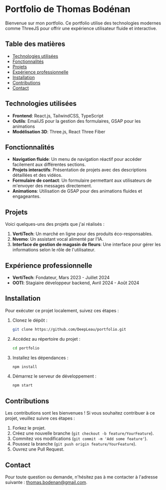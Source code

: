 # Portfolio de Thomas Bodénan

Bienvenue sur mon portfolio. Ce portfolio utilise des technologies modernes comme ThreeJS pour offrir une expérience utilisateur fluide et interactive.

## Table des matières

- [Technologies utilisées](#technologies-utilisées)
- [Fonctionnalités](#fonctionnalités)
- [Projets](#projets)
- [Expérience professionnelle](#expérience-professionnelle)
- [Installation](#installation)
- [Contributions](#contributions)
- [Contact](#contact)

## Technologies utilisées

- **Frontend**: React.js, TailwindCSS, TypeScript
- **Outils**: EmailJS pour la gestion des formulaires, GSAP pour les animations
- **Modélisation 3D**: Three.js, React Three Fiber

## Fonctionnalités

- **Navigation fluide**: Un menu de navigation réactif pour accéder facilement aux différentes sections.
- **Projets interactifs**: Présentation de projets avec des descriptions détaillées et des vidéos.
- **Formulaire de contact**: Un formulaire permettant aux utilisateurs de m'envoyer des messages directement.
- **Animations**: Utilisation de GSAP pour des animations fluides et engageantes.

## Projets

Voici quelques-uns des projets que j'ai réalisés :

1. **VertiTech**: Un marché en ligne pour des produits éco-responsables.
2. **Nvemo**: Un assistant vocal alimenté par l'IA.
3. **Interface de gestion de magasin de fleurs**: Une interface pour gérer les informations selon le rôle de l'utilisateur.

## Expérience professionnelle

- **VertiTech**: Fondateur, Mars 2023 - Juillet 2024
- **OOTI**: Stagiaire développeur backend, Avril 2024 - Août 2024

## Installation

Pour exécuter ce projet localement, suivez ces étapes :

1. Clonez le dépôt :
   ```bash
   git clone https://github.com/DeepLeau/portfolio.git
   ```
2. Accédez au répertoire du projet :
   ```bash
   cd portfolio
   ```
3. Installez les dépendances :
   ```bash
   npm install
   ```
4. Démarrez le serveur de développement :
   ```bash
   npm start
   ```

## Contributions

Les contributions sont les bienvenues ! Si vous souhaitez contribuer à ce projet, veuillez suivre ces étapes :

1. Forkez le projet.
2. Créez une nouvelle branche (`git checkout -b feature/YourFeature`).
3. Commitez vos modifications (`git commit -m 'Add some feature'`).
4. Poussez la branche (`git push origin feature/YourFeature`).
5. Ouvrez une Pull Request.

## Contact

Pour toute question ou demande, n'hésitez pas à me contacter à l'adresse suivante : [thomas.bodenan@gmail.com](mailto:thomas.bodenan@gmail.com).

